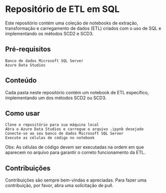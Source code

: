 # Repositório de ETL em SQL 

Este repositório contém uma coleção de notebooks de extração, transformação e carregamento de dados (ETL) criados com o uso de SQL e implementando os métodos SCD2 e SCD3.

## Pré-requisitos

    Banco de dados Microsoft SQL Server
    Azure Data Studios

## Conteúdo

Cada pasta neste repositório contém um notebook de ETL específico, implementando um dos métodos SCD2 ou SCD3.

## Como usar

    Clone o repositório para sua máquina local
    Abra o Azure Data Studios e carregue o arquivo .ipynb desejado
    Conecte-se ao seu banco de dados Microsoft SQL Server
    Execute as células de código no notebook

Obs: As células de código devem ser executadas na ordem em que aparecem no arquivo para garantir o correto funcionamento da ETL.

## Contribuições

Contribuições são sempre bem-vindas e apreciadas. Para fazer uma contribuição, por favor, abra uma solicitação de pull.
